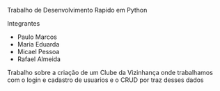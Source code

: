 Trabalho de Desenvolvimento Rapido em Python

Integrantes

* Paulo Marcos
* Maria Eduarda
* Micael Pessoa
* Rafael Almeida

Trabalho sobre a criação de um Clube da Vizinhança onde trabalhamos com o login e cadastro de usuarios e o CRUD por traz desses dados 
